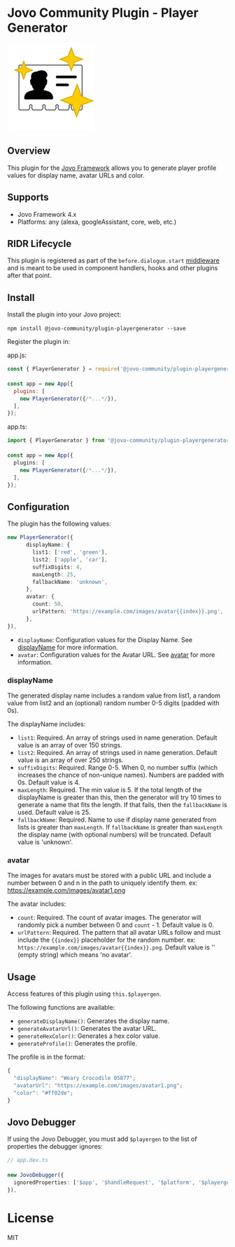 # Jovo Community Plugin - Player Generator

![logo](logo.svg)

## Overview

This plugin for the [Jovo Framework](https://github.com/jovotech/jovo-framework) allows you to generate player profile values for display name, avatar URLs and color.

## Supports

- Jovo Framework 4.x
- Platforms: any (alexa, googleAssistant, core, web, etc.)

## RIDR Lifecycle

This plugin is registered as part of the `before.dialogue.start` [middleware](https://www.jovo.tech/docs/middlewares#ridr-middlewares) and is meant to be used in component handlers, hooks and other plugins after that point.


## Install

Install the plugin into your Jovo project:

`npm install @jovo-community/plugin-playergenerator --save`

Register the plugin in:

app.js:

```javascript
const { PlayerGenerator } = require('@jovo-community/plugin-playergenerator');

const app = new App({
  plugins: [
    new PlayerGenerator({/*...*/}),
  ],
});
```

app.ts:

```typescript
import { PlayerGenerator } from '@jovo-community/plugin-playergenerator';

const app = new App({
  plugins: [
    new PlayerGenerator({/*...*/}),   
  ],
});
```

## Configuration

The plugin has the following values:

```typescript
new PlayerGenerator({
      displayName: {
        list1: ['red', 'green'],
        list2: ['apple', 'car'],
        suffixDigits: 4,
        maxLength: 25,
        fallbackName: 'unknown',
      },
      avatar: {
        count: 50,
        urlPattern: 'https://example.com/images/avatar{{index}}.png',
      },
}),
```

- `displayName`: Configuration values for the Display Name. See [displayName](#displayname) for more information.
- `avatar`: Configuration values for the Avatar URL. See [avatar](#avatar) for more information.

### displayName

The generated display name includes a random value from list1, a random value from list2 and an (optional) random number 0-5 digits (padded with 0s).

The displayName includes:

- `list1`: Required. An array of strings used in name generation. Default value is an array of over 150 strings.
- `list2`: Required. An array of strings used in name generation. Default value is an array of over 250 strings.
- `suffixDigits`: Required. Range 0-5. When 0, no number suffix (which increases the chance of non-unique names). Numbers are padded with 0s. Default value is 4.
- `maxLength`: Required. The min value is 5. If the total length of the displayName is greater than this, then the generator will try 10 times to generate a name that fits the length. If that fails, then the `fallbackName` is used. Default value is 25.
- `fallbackName`: Required. Name to use if display name generated from lists is greater than `maxLength`. If `fallbackName` is greater than `maxLength` the display name (with optional numbers) will be truncated. Default value is 'unknown'.


### avatar

The images for avatars must be stored with a public URL and include a number between 0 and n in the path to uniquely identify them. ex: https://example.com/images/avatar1.png

The avatar includes:

- `count`: Required. The count of avatar images. The generator will randomly pick a number between 0 and `count` - 1. Default value is 0.
- `urlPattern`: Required. The pattern that all avatar URLs follow and must include the `{{index}}` placeholder for the random number. ex: `https://example.com/images/avatar{{index}}.png`. Default value is '' (empty string) which means 'no avatar'.


## Usage

Access features of this plugin using `this.$playergen`.

The following functions are available:

- `generateDisplayName()`: Generates the display name.
- `generateAvatarUrl()`: Generates the avatar URL.
- `generateHexColor()`: Generates a hex color value.
- `generateProfile()`: Generates the profile.

The profile is in the format:

```typescript
{
  "displayName": "Weary Crocodile 05877";
  "avatarUrl": "https://example.com/images/avatar1.png";
  "color": "#ff02de";
}
```

## Jovo Debugger
If using the Jovo Debugger, you must add `$playergen` to the list of properties the debugger ignores:

```ts
// app.dev.ts

new JovoDebugger({
  ignoredProperties: ['$app', '$handleRequest', '$platform', '$playergen'],
}),
```

# License

MIT
